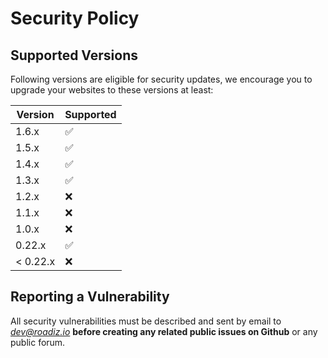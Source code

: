 # Security Policy

## Supported Versions

Following versions are eligible for security updates, we encourage you to upgrade your websites to these versions at least:

| Version   | Supported          |
| --------- | ------------------ |
| 1.6.x     | :white_check_mark: |
| 1.5.x     | :white_check_mark: |
| 1.4.x     | :white_check_mark: |
| 1.3.x     | :white_check_mark: |
| 1.2.x     | :x:                |
| 1.1.x     | :x:                |
| 1.0.x     | :x:                |
| 0.22.x    | :white_check_mark: |
| < 0.22.x  | :x:                |

## Reporting a Vulnerability

All security vulnerabilities must be described and sent by email to *dev@roadiz.io* **before creating any related public issues on Github** or any public forum. 
